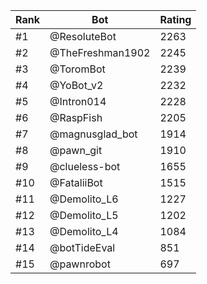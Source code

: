 Rank|Bot|Rating
---|---|---
#1|@ResoluteBot|2263
#2|@TheFreshman1902|2245
#3|@ToromBot|2239
#4|@YoBot_v2|2232
#5|@Intron014|2228
#6|@RaspFish|2205
#7|@magnusglad_bot|1914
#8|@pawn_git|1910
#9|@clueless-bot|1655
#10|@FataliiBot|1515
#11|@Demolito_L6|1227
#12|@Demolito_L5|1202
#13|@Demolito_L4|1084
#14|@botTideEval|851
#15|@pawnrobot|697
